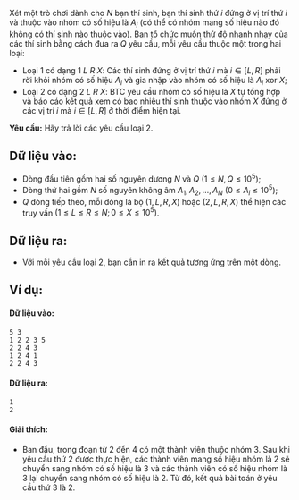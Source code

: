 Xét một trò chơi dành cho $N$ bạn thí sinh, bạn thí sinh thứ $i$ đứng ở vị trí thứ $i$ và thuộc vào nhóm có số hiệu là $A_i$ (có thể có nhóm mang số hiệu nào đó không có thí sinh nào thuộc vào). Ban tổ chức muốn thử độ nhanh nhạy của các thí sinh bằng cách đưa ra $Q$ yêu cầu, mỗi yêu cầu thuộc một trong hai loại:
- Loại $1$ có dạng $1\ L\ R\ X$: Các thí sinh đứng ở vị trí thứ $i$ mà $i ∈ [L, R]$ phải rời khỏi nhóm có số hiệu $A_i$ và gia nhập vào nhóm có số hiệu là $A_i\text{ xor }X$;
- Loại $2$ có dạng $2\ L\ R\ X$: BTC yêu cầu nhóm có số hiệu là $X$ tự tổng hợp và báo cáo kết quả xem có bao nhiêu thí sinh thuộc vào nhóm $X$ đứng ở các vị trí $i$ mà $i ∈ [L, R]$ ở thời điểm hiện tại.

**Yêu cầu:** Hãy trả lời các yêu cầu loại $2$.

## Dữ liệu vào:
- Dòng đầu tiên gồm hai số nguyên dương $N$ và $Q\ (1 ≤ N, Q ≤ 10^5)$;
- Dòng thứ hai gồm $N$ số nguyên không âm $A_1, A_2, \dots, A_N\ (0 ≤ A_i ≤ 10^5)$;
- $Q$ dòng tiếp theo, mỗi dòng là bộ $(1, L, R, X)$ hoặc $(2, L, R, X)$ thể hiện các truy vấn $(1 ≤ L ≤ R ≤ N; 0 ≤ X ≤ 10^5)$.

## Dữ liệu ra:
- Với mỗi yêu cầu loại $2$, bạn cần in ra kết quả tương ứng trên một dòng.

## Ví dụ:
#### Dữ liệu vào:
```
5 3
1 2 2 3 5
2 2 4 3
1 2 4 1
2 2 4 3
```

#### Dữ liệu ra:
```
1
2
```

#### Giải thích:
- Ban đầu, trong đoạn từ $2$ đến $4$ có một thành viên thuộc nhóm $3$. Sau khi yêu cầu thứ $2$ được thực hiện, các thành viên mang số hiệu nhóm là $2$ sẽ chuyển sang nhóm có số hiệu là $3$ và các thành viên có số hiệu nhóm là $3$ lại chuyển sang nhóm có số hiệu là $2$. Từ đó, kết quả bài toán ở yêu cầu thứ $3$ là $2$.